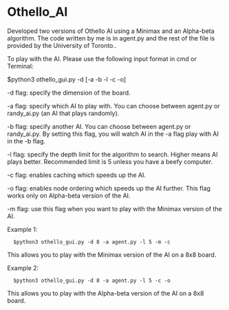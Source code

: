 # Othello_AI

Developed two versions of Othello AI using a Minimax and an Alpha-beta algorithm. The code written by me is in agent.py and the rest of the file is provided by the University of Toronto..

To play with the AI. Please use the following input format in cmd or Terminal:

$python3 othello_gui.py -d <dimension> [-a <agentA> -b <agentB> -l <depth-limit> -c -o]

-d flag: specify the dimension of the board.
  
-a flag: specify which AI to play with. You can choose between agent.py or randy_ai.py (an AI that plays randomly).
 
-b flag: specify another AI. You can choose between agent.py or randy_ai.py. By setting this flag, you will watch AI in the -a flag play with AI in the -b flag.
 
-l flag: specify the depth limit for the algorithm to search. Higher means AI plays better. Recommended limit is 5 unless you have a beefy computer.

-c flag: enables caching which speeds up the AI.

-o flag: enables node ordering which speeds up the AI further. This flag works only on Alpha-beta version of the AI.
 
-m flag: use this flag when you want to play with the Minimax version of the AI.

Example 1:
```
  $python3 othello_gui.py -d 8 -a agent.py -l 5 -m -c
```
This allows you to play with the Minimax version of the AI on a 8x8 board.

Example 2:
```
  $python3 othello_gui.py -d 8 -a agent.py -l 5 -c -o
```
This allows you to play with the Alpha-beta version of the AI on a 8x8 board.
